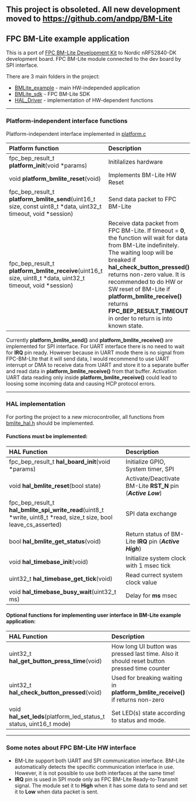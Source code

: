 ## This project is obsoleted. All new development moved to https://github.com/andpp/BM-Lite

## FPC BM-Lite example application

This is a port of [FPC BM-Lite Development Kit](https://www.fingerprints.com/solutions/access/bm-lite-development-kit/ "BM-Lite Development Kit") to Nordic nRF52840-DK development board. FPC BM-Lite module connected to the dev board by SPI interface.

There are 3 main folders in the project:
- [BMLite_example](BMLite_example) - main HW-independed application
- [BMLite_sdk](BMLite_sdk) - FPC BM-Lite SDK
- [HAL_Driver](HAL_Driver) - implementation of HW-dependent functions

------------

### Platform-independent interface functions

Platform-independent interface implemented in [platform.c](BMLite_sdk/src/platform.c)

| Platform function | Description  |
| :-------- | :-------- |
| fpc_bep_result_t **platform_init**(void *params) |  Initilalizes hardware |
| void **platform_bmlite_reset**(void) | Implements BM-Lite HW Reset |
| fpc_bep_result_t **platform_bmlite_send**(uint16_t size, const uint8_t *data, uint32_t timeout, void *session) | Send data packet to FPC BM-Lite |
| fpc_bep_result_t **platform_bmlite_receive**(uint16_t size, uint8_t *data, uint32_t timeout, void *session) | Receive data packet from FPC BM-Lite. If timeout = **0**, the function will wait for data from BM-Lite indefinitely. The waiting loop will be breaked if **hal_check_button_pressed()** returns non-zero value. It is recommended to do HW or SW reset of BM-Lite if **platform_bmlite_receive()** returns **FPC_BEP_RESULT_TIMEOUT** in order to return is into known state. |

Currently **platform_bmlite_send()** and **platform_bmlite_receive()** are implemented for SPI interface. For UART interface there is no need to wait for **IRQ** pin ready. However because in UART mode there is no signal from FPC-BM-LIte that it will send data, I would recommend to use UART interrupt or DMA to receive data from UART and store it to a separate buffer and read data in **platform_bmlite_receive()** from that buffer. Activation UART data reading only inside **platform_bmlite_receive()** could lead to loosing some incoming data and causing HCP protocol errors.

------------

### HAL implementation

For porting the project to a new microcontroller, all functions from [bmlite_hal.h](BMLite_sdk/inc/bmlite_hal.h) should be implemented.

#### Functions must be implemented: 

|  HAL Function |  Description |
| :------------ | :------------ |
| fpc_bep_result_t **hal_board_init**(void *params) |  Initialize GPIO, System timer, SPI  |
| void **hal_bmlite_reset**(bool state) |  Activate/Deactivate BM-Lite **RST_N** pin (***Active Low***) |
| fpc_bep_result_t **hal_bmlite_spi_write_read**(uint8_t *write, uint8_t *read, size_t size, bool leave_cs_asserted) |  SPI data exchange |
| bool **hal_bmlite_get_status**(void) | Return status of BM-Lite **IRQ** pin (***Active High***) |
| void **hal_timebase_init**(void) |  Initialize system clock with 1 msec tick |
| uint32_t **hal_timebase_get_tick**(void) | Read currect system clock value |
| void **hal_timebase_busy_wait**(uint32_t ms) | Delay for **ms** msec |

#### Optional functions for  implementing user interface in BM-Lite example application:

|  HAL Function |  Description |
| :------------ | :------------ |
| uint32_t **hal_get_button_press_time**(void) | How long UI button was pressed last time. Also it should reset button pressed time counter |
| uint32_t **hal_check_button_pressed**(void) | Used for breaking waiting in **platform_bmlite_receive()** if returns non-zero |
| void **hal_set_leds**(platform_led_status_t status, uint16_t mode) | Set LED(s) state according to status and mode. |

------------

### Some notes about FPC BM-Lite HW interface

- BM-Lite support both UART and SPI communication interface. BM-Lite automatically detects the specific communication interface in use. However, it is not possible to use both interfaces at the same time! 
- **IRQ** pin is used in SPI mode only as FPC BM-Lite Ready-to-Transmit signal. The module set it to **High** when it has some data to send and set it to **Low** when data packet is sent.

